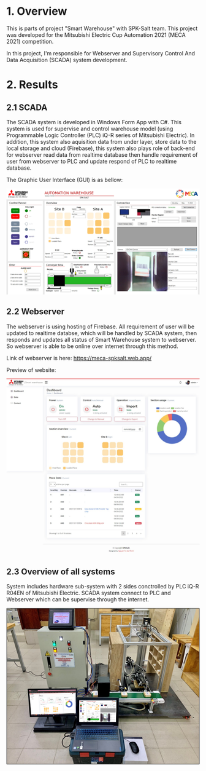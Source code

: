 # 1. Overview

This is parts of project "Smart Warehouse" with SPK-Salt team. This project was developed for the Mitsubishi Electric Cup Automation 2021 (MECA 2021) competition.

In this project, I'm responsible for Webserver and Supervisory Control And Data Acquisition (SCADA) system development.

# 2. Results
## 2.1 SCADA

The SCADA system is developed in Windows Form App with C#. This system is used for supervise and control warehouse model (using Programmable Logic Controller (PLC) iQ-R series of Mitsubishi Electric). In addition, this system also aquisition data from under layer, store data to the local storage and cloud (Firebase), this system also plays role of back-end for webserver read data from realtime database then handle requirement of user from webserver to PLC and update respond of PLC to realtime database.

The Graphic User Interface (GUI) is as bellow:

![SCADA](/images/SCADA.PNG)

## 2.2 Webserver

The webserver is using hosting of Firebase. All requirement of user will be updated to realtime databse, which will be handled by SCADA system, then responds and updates all status of Smart Warehouse system to webserver. So webserver is able to be online over internet through this method.

Link of webserver is here: https://meca-spksalt.web.app/

Preview of website:

![SCADA](/images/Web_capture_7-5-2022_20513_127.0.0.1.jpeg)

## 2.3 Overview of all systems

System includes hardware sub-system with 2 sides conctrolled by PLC iQ-R R04EN of Mitsubishi Electric. SCADA system connect to PLC and Webserver which can be supervise through the internet.

![SCADA](/images/Model.png)
